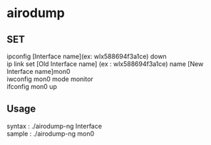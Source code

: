 # airodump

## SET
ipconfig [Interface name](ex: wlx588694f3a1ce) down<br/>
ip link set [Old Interface name] (ex : wlx588694f3a1ce) name [New Interface name]mon0<br/>
iwconfig mon0 mode monitor<br/>
ifconfig mon0 up<br/>

## Usage

syntax : ./airodump-ng Interface<br/>
sample : ./airodump-ng mon0
